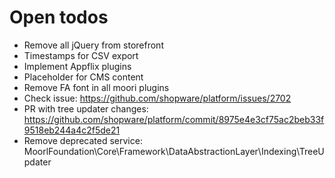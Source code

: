 # Open todos

* Remove all jQuery from storefront
* Timestamps for CSV export
* Implement Appflix plugins
* Placeholder for CMS content
* Remove FA font in all moori plugins
* Check issue: https://github.com/shopware/platform/issues/2702
* PR with tree updater changes: https://github.com/shopware/platform/commit/8975e4e3cf75ac2beb33f9518eb244a4c2f5de21
* Remove deprecated service: MoorlFoundation\Core\Framework\DataAbstractionLayer\Indexing\TreeUpdater